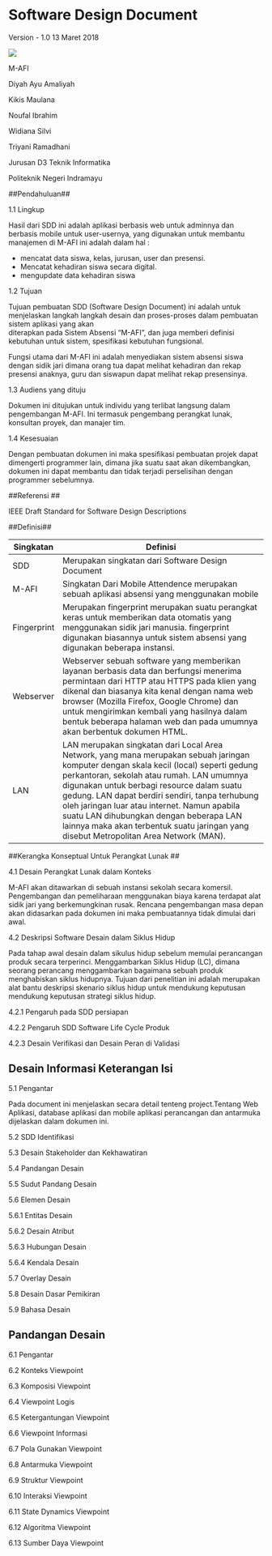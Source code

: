 # Software Design Document  #
Version - 1.0
13 Maret 2018

![](https://image.ibb.co/bJCF0x/POLINDRA.png)

M-AFI

Diyah Ayu Amaliyah


Kikis Maulana

Noufal Ibrahim

Widiana Silvi

Triyani Ramadhani

Jurusan D3 Teknik Informatika

Politeknik Negeri Indramayu


##Pendahuluan##

1.1 Lingkup

Hasil dari SDD ini adalah aplikasi berbasis web untuk adminnya dan berbasis mobile untuk user-usernya,
yang digunakan untuk membantu manajemen di M-AFI ini adalah dalam hal :
- mencatat data siswa, kelas, jurusan, user dan presensi.
- Mencatat kehadiran siswa secara digital.
- mengupdate data kehadiran siswa

1.2 Tujuan

Tujuan  pembuatan  SDD  (Software  Design  Document) ini adalah  untuk  menjelaskan 
langkah  langkah  desain  dan  proses-proses  dalam  pembuatan  sistem  aplikasi  yang  akan  
diterapkan  pada  Sistem  Absensi “M-AFI”,  dan  juga  memberi  definisi  kebutuhan 
untuk sistem, spesifikasi kebutuhan fungsional. 

 Fungsi utama dari M-AFI ini adalah menyediakan sistem absensi siswa dengan sidik jari
dimana orang tua dapat melihat kehadiran dan rekap presensi anaknya, guru dan siswapun 
dapat melihat rekap presensinya.

1.3 Audiens yang dituju

Dokumen ini ditujukan untuk individu yang terlibat langsung dalam pengembangan M-AFI. Ini termasuk pengembang perangkat lunak, konsultan proyek, dan manajer tim.


1.4 Kesesuaian

Dengan pembuatan dokumen ini maka spesifikasi pembuatan projek dapat dimengerti programmer lain, dimana jika suatu saat akan dikembangkan, dokumen ini dapat membantu dan tidak terjadi perselisihan dengan programmer sebelumnya.

##Referensi ##

IEEE Draft Standard for Software Design Descriptions 

##Definisi##

Singkatan | Definisi 
| ------ | ------ |
| SDD | Merupakan singkatan dari Software Design Document |
| M-AFI | Singkatan Dari Mobile Attendence merupakan sebuah aplikasi absensi yang menggunakan mobile  |
|Fingerprint| Merupakan fingerprint merupakan suatu perangkat keras untuk memberikan data otomatis yang menggunakan sidik jari manusia. fingerprint digunakan biasannya untuk sistem absensi yang digunakan beberapa instansi.|
| Webserver | Webserver sebuah software yang memberikan layanan berbasis data dan berfungsi menerima permintaan dari HTTP atau HTTPS pada klien yang dikenal dan biasanya kita kenal dengan nama web browser (Mozilla Firefox, Google Chrome) dan untuk mengirimkan kembali yang hasilnya dalam bentuk beberapa halaman web dan pada umumnya akan berbentuk dokumen HTML. |
| LAN | LAN merupakan singkatan dari Local Area Network, yang mana merupakan sebuah jaringan komputer dengan skala kecil (local) seperti gedung perkantoran, sekolah atau rumah. LAN umumnya digunakan untuk berbagi resource dalam suatu gedung. LAN dapat berdiri sendiri, tanpa terhubung oleh jaringan luar atau internet. Namun apabila suatu LAN dihubungkan dengan beberapa LAN lainnya maka akan terbentuk suatu jaringan yang disebut Metropolitan Area Network (MAN). |


##Kerangka Konseptual  Untuk Perangkat Lunak ##

4.1  Desain Perangkat Lunak dalam Konteks

M-AFI akan ditawarkan di sebuah instansi sekolah secara komersil. Pengembangan dan pemeliharaan menggunakan biaya karena terdapat alat sidik jari yang berkemungkinan rusak. Rencana pengembangan masa depan akan didasarkan pada dokumen ini maka pembuatannya tidak dimulai dari awal.  

4.2 Deskripsi Software Desain dalam Siklus Hidup

Pada tahap awal desain dalam sikulus hidup sebelum memulai perancangan produk secara terperinci. Menggambarkan Siklus Hidup (LC), dimana seorang perancang menggambarkan bagaimana sebuah produk menghabiskan siklus hidupnya. Tujuan dari penelitian ini adalah merupakan alat bantu deskripsi skenario siklus hidup untuk mendukung keputusan mendukung keputusan strategi siklus hidup. 

4.2.1 Pengaruh pada SDD persiapan 

4.2.2 Pengaruh SDD Software Life Cycle Produk

4.2.3 Desain Verifikasi dan Desain Peran di Validasi

## Desain Informasi Keterangan Isi ##

5.1 Pengantar

Pada document ini menjelaskan secara detail tenteng project.Tentang Web Aplikasi, database aplikasi dan mobile aplikasi perancangan dan antarmuka dijelaskan dalam dokumen ini.

5.2 SDD Identifikasi



5.3 Desain Stakeholder dan Kekhawatiran  




5.4 Pandangan Desain

5.5 Sudut Pandang Desain

5.6 Elemen Desain

5.6.1 Entitas Desain

5.6.2 Desain Atribut

5.6.3 Hubungan Desain

5.6.4 Kendala Desain

5.7 Overlay Desain

5.8 Desain Dasar Pemikiran

5.9 Bahasa Desain

## Pandangan Desain ##

6.1 Pengantar

6.2 Konteks Viewpoint

6.3 Komposisi Viewpoint

6.4 Viewpoint  Logis

6.5 Ketergantungan Viewpoint

6.6 Viewpoint Informasi

6.7 Pola Gunakan Viewpoint

6.8 Antarmuka Viewpoint

6.9 Struktur Viewpoint

6.10 Interaksi Viewpoint

6.11 State Dynamics Viewpoint

6.12 Algoritma Viewpoint

6.13 Sumber Daya Viewpoint

